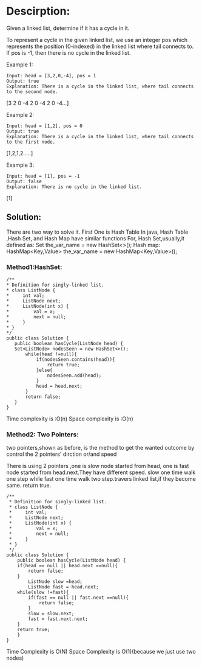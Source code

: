 # Descirption:

Given a linked list, determine if it has a cycle in it.

To represent a cycle in the given linked list, we use an integer pos which represents the position (0-indexed) in the linked list where tail connects to. If pos is -1, then there is no cycle in the linked list.

 

Example 1:
```
Input: head = [3,2,0,-4], pos = 1
Output: true
Explanation: There is a cycle in the linked list, where tail connects to the second node.

```
[3 2 0 -4 2 0 -4 2 0 -4...]

Example 2:
```
Input: head = [1,2], pos = 0
Output: true
Explanation: There is a cycle in the linked list, where tail connects to the first node.
```
[1,2,1,2.....]

Example 3:
```
Input: head = [1], pos = -1
Output: false
Explanation: There is no cycle in the linked list.
```
[1]

## Solution:
There are two way to solve it.
First One is Hash Table
In java, Hash Table ,Hash Set, and Hash Map have similar functions
For, Hash Set,usually,it defined as:
Set<the kind you want> the_var_name = new HashSet<>();
Hash map:
HashMap<Key,Value> the_var_name = new HashMap<Key,Value>();
 ### Method1:HashSet:
 ```
 /**
 * Definition for singly-linked list.
 * class ListNode {
 *     int val;
 *     ListNode next;
 *     ListNode(int x) {
 *         val = x;
 *         next = null;
 *     }
 * }
 */
public class Solution {
    public boolean hasCycle(ListNode head) {
    Set<ListNode> nodesSeen = new HashSet<>();
        while(head !=null){
            if(nodesSeen.contains(head)){
                return true;
            }else{
                nodesSeen.add(head);
            }
            head = head.next;
        }
        return false;
    }
}
```
Time complexity is :O(n)
Space complexity is :O(n)

### Method2: Two Pointers:

two pointers,shown as before, is the method to get the wanted outcome by control the 2 pointers' dirction or/and speed

There is using 2 pointers ,one is slow node started from head, one is fast node started from head.next.They have different speed. slow one time walk one step while fast one time walk two step.travers linked list,if they become same. return true.
```
/**
 * Definition for singly-linked list.
 * class ListNode {
 *     int val;
 *     ListNode next;
 *     ListNode(int x) {
 *         val = x;
 *         next = null;
 *     }
 * }
 */
public class Solution {
    public boolean hasCycle(ListNode head) {
    if(head == null || head.next ==null){
        return false;
    }
        ListNode slow =head;
        ListNode fast = head.next;
    while(slow !=fast){
        if(fast == null || fast.next ==null){
            return false;
        }
        slow = slow.next;
        fast = fast.next.next;
    }
    return true;
    }
}

```
Time Complexity is O(N)
Space Complexity is O(1)(because we just use two nodes)
 
